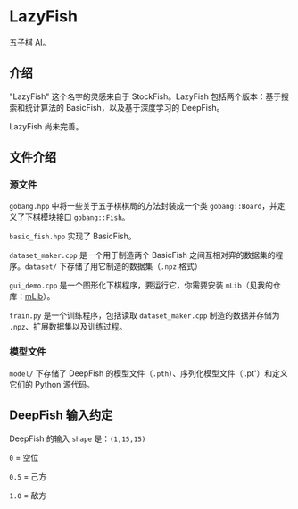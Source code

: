 # LazyFish

五子棋 AI。

## 介绍
"LazyFish" 这个名字的灵感来自于 StockFish。LazyFish 包括两个版本：基于搜索和统计算法的 BasicFish，以及基于深度学习的 DeepFish。

LazyFish 尚未完善。

## 文件介绍

### 源文件

`gobang.hpp` 中将一些关于五子棋棋局的方法封装成一个类 `gobang::Board`，并定义了下棋模块接口 `gobang::Fish`。

`basic_fish.hpp` 实现了 BasicFish。

`dataset_maker.cpp` 是一个用于制造两个 BasicFish 之间互相对弈的数据集的程序。`dataset/` 下存储了用它制造的数据集（`.npz` 格式）

`gui_demo.cpp` 是一个图形化下棋程序，要运行它，你需要安装 `mLib`（见我的仓库：[mLib](https://github.com/masterLazy/mLib)）。

`train.py` 是一个训练程序，包括读取 `dataset_maker.cpp` 制造的数据并存储为 `.npz`、扩展数据集以及训练过程。

### 模型文件

`model/` 下存储了 DeepFish 的模型文件（`.pth`）、序列化模型文件（'.pt'）和定义它们的 Python 源代码。

## DeepFish 输入约定

DeepFish 的输入 `shape` 是：`(1,15,15)`

`0` = 空位

`0.5` = 己方

`1.0` = 敌方
